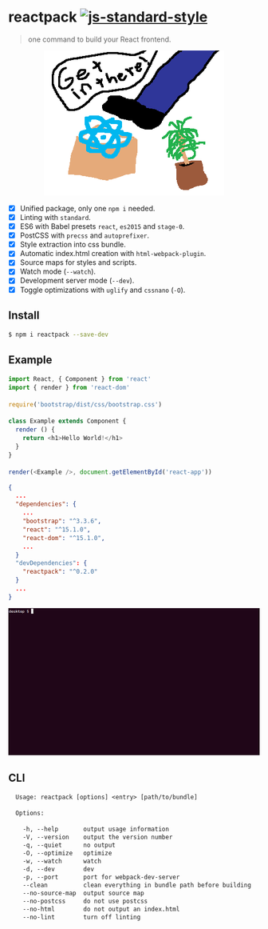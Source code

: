# reactpack [![js-standard-style][standard-image]][standard-url]

> one command to build your React frontend.

<p align="center">
  <img src="reactpack.png" alt="reactpack"/>
</p>

- [x] Unified package, only one `npm i` needed.
- [x] Linting with `standard`.
- [x] ES6 with Babel presets `react`, `es2015` and `stage-0`.
- [x] PostCSS with `precss` and `autoprefixer`.
- [x] Style extraction into css bundle.
- [x] Automatic index.html creation with `html-webpack-plugin`.
- [x] Source maps for styles and scripts.
- [x] Watch mode (`--watch`).
- [x] Development server mode (`--dev`).
- [x] Toggle optimizations with `uglify` and `cssnano` (`-O`).

## Install

```sh
$ npm i reactpack --save-dev
```

## Example

```js
import React, { Component } from 'react'
import { render } from 'react-dom'

require('bootstrap/dist/css/bootstrap.css')

class Example extends Component {
  render () {
    return <h1>Hello World!</h1>
  }
}

render(<Example />, document.getElementById('react-app'))
```

```json
{
  ...
  "dependencies": {
    ...
    "bootstrap": "^3.3.6",
    "react": "^15.1.0",
    "react-dom": "^15.1.0",
    ...
  }
  "devDependencies": {
    "reactpack": "^0.2.0"
  }
  ...
}
```

<p align="center">
  <img src="demo.gif" alt="reactpack"/>
</p>

## CLI

```
  Usage: reactpack [options] <entry> [path/to/bundle]

  Options:

    -h, --help       output usage information
    -V, --version    output the version number
    -q, --quiet      no output
    -O, --optimize   optimize
    -w, --watch      watch
    -d, --dev        dev
    -p, --port       port for webpack-dev-server
    --clean          clean everything in bundle path before building
    --no-source-map  output source map
    --no-postcss     do not use postcss
    --no-html        do not output an index.html
    --no-lint        turn off linting
```

[standard-image]: https://img.shields.io/badge/code%20style-standard-brightgreen.svg?style=flat-square
[standard-url]: https://github.com/feross/standard
